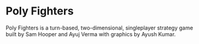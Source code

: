 # Poly Fighters
Poly Fighters is a turn-based, two-dimensional, singleplayer strategy game built by Sam Hooper and Ayuj Verma with graphics by Ayush Kumar.
